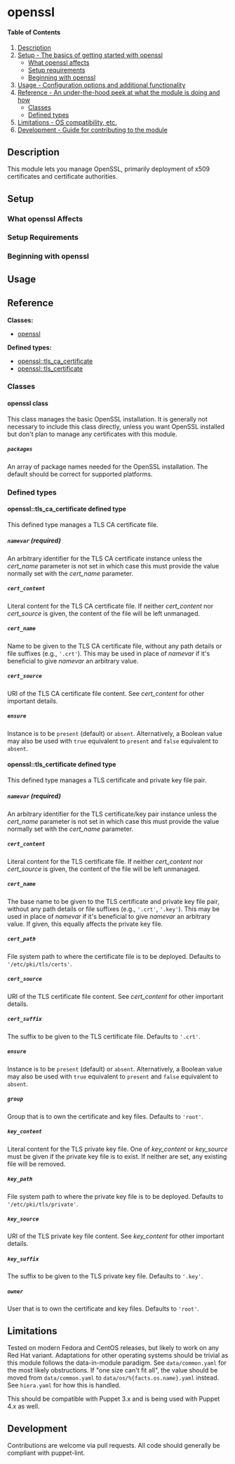 <!--
# This file is part of the doubledog-openssl Puppet module.
# Copyright 2018 John Florian
# SPDX-License-Identifier: GPL-3.0-or-later
-->

# openssl

#### Table of Contents

1. [Description](#description)
1. [Setup - The basics of getting started with openssl](#setup)
    * [What openssl affects](#what-openssl-affects)
    * [Setup requirements](#setup-requirements)
    * [Beginning with openssl](#beginning-with-openssl)
1. [Usage - Configuration options and additional functionality](#usage)
1. [Reference - An under-the-hood peek at what the module is doing and how](#reference)
    * [Classes](#classes)
    * [Defined types](#defined-types)
1. [Limitations - OS compatibility, etc.](#limitations)
1. [Development - Guide for contributing to the module](#development)

## Description

This module lets you manage OpenSSL, primarily deployment of x509 certificates and certificate authorities.

## Setup

### What openssl Affects

### Setup Requirements

### Beginning with openssl

## Usage

## Reference

**Classes:**

* [openssl](#openssl-class)

**Defined types:**

* [openssl::tls\_ca\_certificate](#openssltls\_ca\_certificate-defined-type)
* [openssl::tls\_certificate](#openssltls\_certificate-defined-type)


### Classes

#### openssl class

This class manages the basic OpenSSL installation.  It is generally not necessary to include this class directly, unless you want OpenSSL installed but don't plan to manage any certificates with this module.

##### `packages`
An array of package names needed for the OpenSSL installation.  The default should be correct for supported platforms.


### Defined types

#### openssl::tls\_ca\_certificate defined type

This defined type manages a TLS CA certificate file.

##### `namevar` (required)
An arbitrary identifier for the TLS CA certificate instance unless the *cert_name* parameter is not set in which case this must provide the value normally set with the *cert_name* parameter.

##### `cert_content`
Literal content for the TLS CA certificate file.  If neither *cert_content* nor *cert_source* is given, the content of the file will be left unmanaged.

##### `cert_name`
Name to be given to the TLS CA certificate file, without any path details or file suffixes (e.g., `'.crt'`).  This may be used in place of *namevar* if it's beneficial to give *namevar* an arbitrary value.

##### `cert_source`
URI of the TLS CA certificate file content.  See *cert_content* for other important details.

##### `ensure`
Instance is to be `present` (default) or `absent`.  Alternatively, a Boolean value may also be used with `true` equivalent to `present` and `false` equivalent to `absent`.


#### openssl::tls\_certificate defined type

This defined type manages a TLS certificate and private key file pair.

##### `namevar` (required)
An arbitrary identifier for the TLS certificate/key pair instance unless the *cert_name* parameter is not set in which case this must provide the value normally set with the *cert_name* parameter.

##### `cert_content`
Literal content for the TLS certificate file.  If neither *cert_content* nor *cert_source* is given, the content of the file will be left unmanaged.

##### `cert_name`
The base name to be given to the TLS certificate and private key file pair, without any path details or file suffixes (e.g., `'.crt'`, `'.key'`).  This may be used in place of *namevar* if it's beneficial to give *namevar* an arbitrary value.  If given, this equally affects the private key file.

##### `cert_path`
File system path to where the certificate file is to be deployed.  Defaults to `'/etc/pki/tls/certs'`.

##### `cert_source`
URI of the TLS certificate file content.  See *cert_content* for other important details.

##### `cert_suffix`
The suffix to be given to the TLS certificate file.  Defaults to `'.crt'`.

##### `ensure`
Instance is to be `present` (default) or `absent`.  Alternatively, a Boolean value may also be used with `true` equivalent to `present` and `false` equivalent to `absent`.

##### `group`
Group that is to own the certificate and key files.  Defaults to `'root'`.

##### `key_content`
Literal content for the TLS private key file.  One of *key_content* or *key_source* must be given if the private key file is to exist.  If neither are set, any existing file will be removed.

##### `key_path`
File system path to where the private key file is to be deployed.  Defaults to `'/etc/pki/tls/private'`.

##### `key_source`
URI of the TLS private key file content.  See *key_content* for other important details.

##### `key_suffix`
The suffix to be given to the TLS private key file.  Defaults to `'.key'`.

##### `owner`
User that is to own the certificate and key files.  Defaults to `'root'`.


## Limitations

Tested on modern Fedora and CentOS releases, but likely to work on any Red Hat variant.  Adaptations for other operating systems should be trivial as this module follows the data-in-module paradigm.  See `data/common.yaml` for the most likely obstructions.  If "one size can't fit all", the value should be moved from `data/common.yaml` to `data/os/%{facts.os.name}.yaml` instead.  See `hiera.yaml` for how this is handled.

This should be compatible with Puppet 3.x and is being used with Puppet 4.x as well.

## Development

Contributions are welcome via pull requests.  All code should generally be compliant with puppet-lint.
